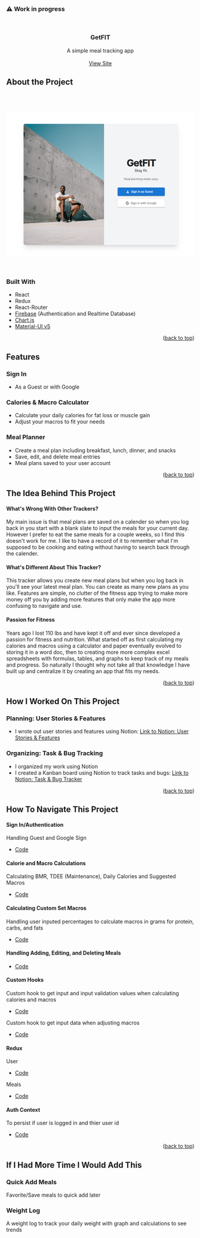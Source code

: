 <div id="top"></div>

### ⚠ Work in progress

<!-- PROJECT HEADER -->
<br />
<div align="center">

<h3 align="center">GetFIT</h3>

  
  <p align="center">
    A simple meal tracking app
    <br />
    <br />
    <a href="https://getfit-ee526.web.app/">View Site</a>
  </p>
</div>
<!-- TABLE OF CONTENTS -->

<!--
<details>
  <summary>Table of Contents</summary>
  <ol>
     <li>
      <a href="#about-the-project">About the Project</a>
    </li>
    <li>
      <a href="#how-i-worked-on-this-project">How I Worked On This Project</a>
      <ul>
        <li><a href="#designing">Designing</a></li>
        <li><a href="#planning:-user-stories-&-features">Planning: User Stories & Features</a></li>
        <li><a href="#organization:-task-&-bug-tracking">Organization: Task & Bug Tracking</a></li>
      </ul>
    </li>
    <li>
      <a href="#how-to-navigate-this-project">How To Navigate This Project</a>
    </li>
    <li><a href="#why-i-built-the-project-this-way">Why I Built the Project This Way</a></li>
    <li><a href="#if-i-had-more-time-i-would-change-this">If I Had More Time I Would Change This</a></li>
     <li>
      <a href="#the-idea-behind-this-project">The Idea Behind This Project</a>
    </li>
    <li><a href="#available-scripts">Available Scripts</a></li>
  </ol>
</details>
-->
<!-- ABOUT THE PROJECT -->
## About the Project
<br />
<br />

<div align="center">

![GetFIT](https://raw.githubusercontent.com/rbhogal/get-fit-app/main/src/images/sign-in-screenshot-desktop.png)

</div>
<br />

### Built With
* React
* Redux
* React-Router
* [Firebase](https://firebase.google.com/) (Authentication and Realtime Database)
* [Chart.js](https://www.chartjs.org/)
* [Material-UI v5](https://mui.com/)

<p align="right">(<a href="#top">back to top</a>)</p>

## Features

### Sign In
* As a Guest or with Google

### Calories & Macro Calculator
* Calculate your daily calories for fat loss or muscle gain
* Adjust your macros to fit your needs

### Meal Planner
* Create a meal plan including breakfast, lunch, dinner, and snacks
* Save, edit, and delete meal entries
* Meal plans saved to your user account 

<p align="right">(<a href="#top">back to top</a>)</p>

## The Idea Behind This Project

#### What's Wrong With Other Trackers?
My main issue is that meal plans are saved on a calender so when you log back in you start with a blank slate to input the meals for your current day. However I prefer to eat the same meals for a couple weeks, so I find this doesn't work for me. I like to have a record of it to remember what I'm supposed to be cooking and eating without having to search back through the calender. 

#### What's Different About This Tracker?
This tracker allows you create new meal plans but when you log back in you'll see your latest meal plan. You can create as many new plans as you like. Features are simple, no clutter of the fitness app trying to make more money off you by adding more features that only make the app more confusing to navigate and use. 

#### Passion for Fitness
Years ago I lost 110 lbs and have kept it off and ever since developed a passion for fitness and nutrition. What started off as first calculating my calories and macros using a calculator and paper eventually evolved to storing it in a word doc, then to creating more more complex excel spreadsheets with formulas, tables, and graphs to keep track of my meals and progress. So naturally I thought why not take all that knowledge I have built up and centralize it by creating an app that fits my needs.  

<p align="right">(<a href="#top">back to top</a>)</p>

## How I Worked On This Project

### Planning: User Stories & Features
* I wrote out user stories and features using Notion: [Link to Notion: User Stories & Features](https://hypnotic-saver-f39.notion.site/User-Stories-Features-e3e26a77bbf946be916239d738fc2701)

### Organizing: Task & Bug Tracking
* I organized my work using Notion
* I created a Kanban board using Notion to track tasks and bugs: [Link to Notion: Task & Bug Tracker](https://hypnotic-saver-f39.notion.site/23fcdefb3c024f4f9b767662e899dff4?v=e38bbd8d8a254b16b42fedca9aef405a)

<p align="right">(<a href="#top">back to top</a>)</p>

## How To Navigate This Project

#### Sign In/Authentication
Handling Guest and Google Sign
 * [Code](src/pages/SignIn.js)

#### Calorie and Macro Calculations
Calculating BMR, TDEE (Maintenance), Daily Calories and Suggested Macros 
* [Code](https://github.com/rbhogal/get-fit-app/blob/4636e5a6642a07c53faee8e77cd38c4ef3113caf/src/pages/Profile.js#L281)

#### Calculating Custom Set Macros
Handling user inputed percentages to calculate macros in grams for protein, carbs, and fats
* [Code](https://github.com/rbhogal/get-fit-app/blob/4636e5a6642a07c53faee8e77cd38c4ef3113caf/src/hooks/useInputMacros.js#L17)

#### Handling Adding, Editing, and Deleting Meals
* [Code](https://github.com/rbhogal/get-fit-app/blob/main/src/components/MealPlan.js)

#### Custom Hooks
Custom hook to get input and input validation values when calculating calories and macros 
 * [Code](https://github.com/rbhogal/get-fit-app/blob/4636e5a6642a07c53faee8e77cd38c4ef3113caf/src/pages/Profile.js#L162)

Custom hook to get input data when adjusting macros
 * [Code](https://github.com/rbhogal/get-fit-app/blob/4636e5a6642a07c53faee8e77cd38c4ef3113caf/src/components/MacrosModal.js#L31)

#### Redux 
User
 * [Code](https://github.com/rbhogal/get-fit-app/blob/main/src/features/userSlice.js)

Meals
 * [Code](https://github.com/rbhogal/get-fit-app/blob/main/src/features/mealSlice.js)

#### Auth Context
To persist if user is logged in and thier user id
 * [Code](https://github.com/rbhogal/get-fit-app/blob/main/src/context/AuthContext.js)

<p align="right">(<a href="#top">back to top</a>)</p>

## If I Had More Time I Would Add This
### Quick Add Meals
Favorite/Save meals to quick add later
### Weight Log
A weight log to track your daily weight with graph and calculations to see trends
